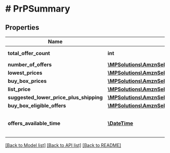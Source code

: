# # PrPSummary

## Properties

Name | Type | Description | Notes
------------ | ------------- | ------------- | -------------
**total_offer_count** | **int** | The number of unique offers contained in NumberOfOffers. |
**number_of_offers** | [**\MPSolutions\AmznSellingPartnerApi\Models\ProductPricing\PrPOfferCountType[]**](PrPOfferCountType.md) |  | [optional]
**lowest_prices** | [**\MPSolutions\AmznSellingPartnerApi\Models\ProductPricing\PrPLowestPriceType[]**](PrPLowestPriceType.md) |  | [optional]
**buy_box_prices** | [**\MPSolutions\AmznSellingPartnerApi\Models\ProductPricing\PrPBuyBoxPriceType[]**](PrPBuyBoxPriceType.md) |  | [optional]
**list_price** | [**\MPSolutions\AmznSellingPartnerApi\Models\ProductPricing\PrPMoneyType**](PrPMoneyType.md) |  | [optional]
**suggested_lower_price_plus_shipping** | [**\MPSolutions\AmznSellingPartnerApi\Models\ProductPricing\PrPMoneyType**](PrPMoneyType.md) |  | [optional]
**buy_box_eligible_offers** | [**\MPSolutions\AmznSellingPartnerApi\Models\ProductPricing\PrPOfferCountType[]**](PrPOfferCountType.md) |  | [optional]
**offers_available_time** | [**\DateTime**](\DateTime.md) | When the status is ActiveButTooSoonForProcessing, this is the time when the offers will be available for processing. | [optional]

[[Back to Model list]](../../README.md#models) [[Back to API list]](../../README.md#endpoints) [[Back to README]](../../README.md)
